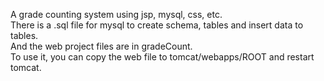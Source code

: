 A grade counting system using jsp, mysql, css, etc.<br>
There is a .sql file for mysql to create schema, tables and insert data to tables.<br>
And the web project files are in gradeCount.<br>
To use it, you can copy the web file to tomcat/webapps/ROOT and restart tomcat.

